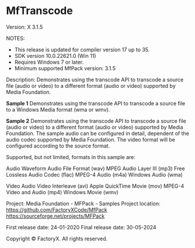 # MfTranscode
Version: X 3.1.5

NOTES: 
 - This release is updated for compiler version 17 up to 35.
 - SDK version 10.0.22621.0 (Win 11)
 - Requires Windows 7 or later.
 - Minimum supported MfPack version: 3.1.5

Description:
Demonstrates using the transcode API to transcode a source file (audio or video) to
a different format (audio or video) supported by Media Foundation. 

**Sample 1**
Demonstrates using the transcode API to transcode a 
source file to a Windows Media format (wma or wmv).

**Sample 2** 
Demonstrates using the transcode API to transcode a source file (audio or video) to
a different format (audio or video) supported by Media Foundation.
The sample audio can be configured in detail, dependent of the audio codec supported by Media Foundation.
The video format will be configured according to the source format.

Supported, but not limited, formats in this sample are:

Audio
  Waveform Audio File Format (wav)
  MPEG Audio Layer III (mp3)
  Free Lossless Audio Codec (flac)
  MPEG-4 Audio (m4a)
  Windows Audio (wma)

Video
  Audio Video Interleave (avi)
  Apple QuickTime Movie (mov)
  MPEG-4 Video and Audio (mp4)
  Windows Movie (wmv)

Project: Media Foundation - MFPack - Samples
Project location: https://github.com/FactoryXCode/MfPack
                  https://sourceforge.net/projects/MFPack

First release date: 24-01-2020
Final release date: 30-05-2024

Copyright © FactoryX. All rights reserved.